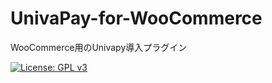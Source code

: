 # UnivaPay-for-WooCommerce
WooCommerce用のUnivapy導入プラグイン

[![License: GPL v3](https://img.shields.io/badge/License-GPLv3-blue.svg)](https://www.gnu.org/licenses/gpl-3.0)
